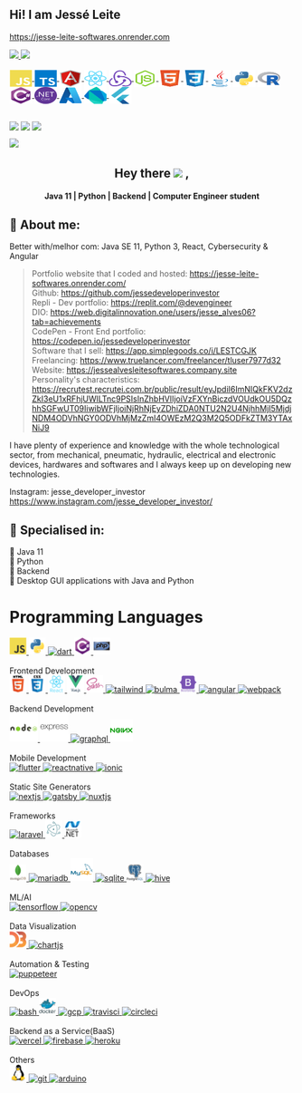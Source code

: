 ## Hi! I am Jessé Leite
https://jesse-leite-softwares.onrender.com
 <div>
  <a href="https://github.com/jessedeveloperinvestor">
  <img height="180em" src="https://github-readme-stats.vercel.app/api?username=jessedeveloperinvestor&show_icons=true&theme=dark&include_all_commits=true&count_private=true"/>
  <img height="180em" src="https://github-readme-stats.vercel.app/api/top-langs/?username=jessedeveloperinvestor&layout=compact&langs_count=7&theme=dark"/>
</div>


<div style="display: inline_block"><br>
  <img align="center" alt="Js" height="30" width="40" src="https://raw.githubusercontent.com/devicons/devicon/master/icons/javascript/javascript-plain.svg">
  <img align="center" alt="Ts" height="30" width="40" src="https://raw.githubusercontent.com/devicons/devicon/master/icons/typescript/typescript-plain.svg">
  <img align="center" alt="Angular" height="30" width="40" src="https://raw.githubusercontent.com/devicons/devicon/master/icons/angularjs/angularjs-original.svg">
  <img align="center" alt="React" height="30" width="40" src="https://raw.githubusercontent.com/devicons/devicon/master/icons/react/react-original.svg">
  <img align="center" alt="Redux" height="30" width="40" src="https://raw.githubusercontent.com/devicons/devicon/master/icons/redux/redux-original.svg">
  <img align="center" alt="Node" height="30" width="40" src="https://raw.githubusercontent.com/devicons/devicon/master/icons/nodejs/nodejs-original.svg">
  <img align="center" alt="HTML" height="30" width="40" src="https://raw.githubusercontent.com/devicons/devicon/master/icons/html5/html5-original.svg">
  <img align="center" alt="CSS" height="30" width="40" src="https://raw.githubusercontent.com/devicons/devicon/master/icons/css3/css3-original.svg">
  <img align="center" alt="Java" height="30" width="40" src="https://raw.githubusercontent.com/devicons/devicon/master/icons/java/java-original.svg">
  <img align="center" alt="Python" height="30" width="40" src="https://raw.githubusercontent.com/devicons/devicon/master/icons/python/python-original.svg">
  <img align="center" alt="R" height="30" width="40" src="https://raw.githubusercontent.com/devicons/devicon/master/icons/r/r-original.svg">
  <img align="center" alt="Csharp" height="30" width="40" src="https://raw.githubusercontent.com/devicons/devicon/master/icons/csharp/csharp-original.svg">
  <img align="center" alt="DotNet" height="30" width="40" src="https://raw.githubusercontent.com/devicons/devicon/master/icons/dotnetcore/dotnetcore-original.svg">
  <img align="center" alt="Azure" height="30" width="40" src="https://raw.githubusercontent.com/devicons/devicon/master/icons/azure/azure-original.svg">
  <img align="center" alt="Dart" height="30" width="40" src="https://raw.githubusercontent.com/devicons/devicon/master/icons/dart/dart-original.svg">
  <img align="center" alt="Flutter" height="30" width="40" src="https://raw.githubusercontent.com/devicons/devicon/master/icons/flutter/flutter-original.svg">
</div>
  
  ##
 
<div> 
  <a href="https://www.instagram.com/jesse_developer_investor/" target="_blank"><img width="30" align="center" src="https://cdn-icons-png.flaticon.com/512/1384/1384063.png"></a>
  <a href = "mailto:jessedeveloperinvestor@gmail.com"><img width="35" align="center" src="https://cdn-icons-png.flaticon.com/512/732/732200.png" target="_blank"></a>
  <a href="https://www.linkedin.com/in/jessealvesleite/" target="_blank"><img align="center" width="30" src="https://cdn-icons.flaticon.com/png/512/3536/premium/3536505.png?token=exp=1640210026~hmac=4383b68f962bda6558134b6ff7cde928"></a>
</div>

<a href="https://www.youtube.com/channel/UC8zkHKhBad-vElr7BWUvGRg" target="_blank"><img src="https://img.shields.io/badge/YouTube-FF0000?style=for-the-badge&logo=youtube&logoColor=white" target="_blank"></a>

<h2 align="center">
  Hey there <img src="https://media.giphy.com/media/hvRJCLFzcasrR4ia7z/giphy.gif" width="28"> ,
   <!-- I'm <a href="">Tony Robin</a>!  -->
</h2>

<h4 align='center'>
  Java 11 | Python | Backend | Computer Engineer student
</h4>

## 🧑 About me:

<p>
Better with/melhor com: Java SE 11, Python 3, React, Cybersecurity & Angular

>Portfolio website that I coded and hosted: https://jesse-leite-softwares.onrender.com/<br>
>Github: https://github.com/jessedeveloperinvestor<br>
>Repli - Dev portfolio: https://replit.com/@devengineer<br>
> DIO: https://web.digitalinnovation.one/users/jesse_alves06?tab=achievements<br>
>CodePen - Front End portfolio: https://codepen.io/jessedeveloperinvestor<br>
>Software that I sell: https://app.simplegoods.co/i/LESTCGJK<br>
>Freelancing: https://www.truelancer.com/freelancer/tluser7977d32<br>
>Website: https://jessealvesleitesoftwares.company.site<br>
>Personality's characteristics: https://recrutest.recrutei.com.br/public/result/eyJpdiI6ImNIQkFKV2dzZkI3eU1xRFhjUWlLTnc9PSIsInZhbHVlIjoiVzFXYnBiczdVOUdkOU5DQzhhSGFwUT09IiwibWFjIjoiNjRhNjEyZDhiZDA0NTU2N2U4NjhhMjI5MjdjNDM4ODVhNGY0ODVhMjMzZmI4OWEzM2Q3M2Q5ODFkZTM3YTAxNiJ9<br>

I have plenty of experience and knowledge with the whole technological sector, from mechanical, pneumatic, hydraulic, electrical and electronic devices, hardwares and softwares and I always keep up on developing new technologies.

Instagram: jesse_developer_investor
https://www.instagram.com/jesse_developer_investor/ <br>
</p>

<h2>🥇 Specialised in:</h2>
<p>🔸 Java 11
  <br>🔸 Python
<br>🔸 Backend
<br>🔸 Desktop GUI applications with Java and Python
<p>
<h1>Programming Languages</h1>
        <a
            href="https://developer.mozilla.org/en-US/docs/Web/JavaScript"
            target="_blank"
        >
            <img
                src="https://raw.githubusercontent.com/devicons/devicon/master/icons/javascript/javascript-original.svg"
                alt="javascript"
                height="30"
            />
        </a>
        <a href="https://www.python.org" target="_blank">
            <img
                src="https://raw.githubusercontent.com/devicons/devicon/master/icons/python/python-original.svg"
                alt="python"
                height="30"
            />
        </a>
        <a href="https://dart.dev" target="_blank">
            <img
                src="https://www.vectorlogo.zone/logos/dartlang/dartlang-icon.svg"
                alt="dart"
                height="30"
            />
        </a>
        <a href="https://www.w3schools.com/cs/" target="_blank">
            <img
                src="https://raw.githubusercontent.com/devicons/devicon/master/icons/csharp/csharp-original.svg"
                alt="csharp"
                height="30"
            />
        </a>
        <a href="https://www.php.net" target="_blank">
            <img
                src="https://raw.githubusercontent.com/devicons/devicon/master/icons/php/php-original.svg"
                alt="php"
                height="30"
            />
        </a>
        <br /><br />
        Frontend Development<br />
        <a href="https://www.w3.org/html/" target="_blank">
            <img
                src="https://raw.githubusercontent.com/devicons/devicon/master/icons/html5/html5-original-wordmark.svg"
                alt="html5"
                height="30"
            />
        </a>
        <a href="https://www.w3schools.com/css/" target="_blank">
            <img
                src="https://raw.githubusercontent.com/devicons/devicon/master/icons/css3/css3-original-wordmark.svg"
                alt="css3"
                height="30"
            />
        </a>
        <a href="https://reactjs.org/" target="_blank">
            <img
                src="https://raw.githubusercontent.com/devicons/devicon/master/icons/react/react-original-wordmark.svg"
                alt="react"
                height="30"
            />
        </a>
        <a href="https://vuejs.org/" target="_blank">
            <img
                src="https://raw.githubusercontent.com/devicons/devicon/master/icons/vuejs/vuejs-original-wordmark.svg"
                alt="vuejs"
                height="30"
            />
        </a>
        <a href="https://sass-lang.com" target="_blank">
            <img
                src="https://raw.githubusercontent.com/devicons/devicon/master/icons/sass/sass-original.svg"
                alt="sass"
                height="30"
            />
        </a>
        <a href="https://tailwindcss.com/" target="_blank">
            <img
                src="https://www.vectorlogo.zone/logos/tailwindcss/tailwindcss-icon.svg"
                alt="tailwind"
                height="30"
            />
        </a>
        <a href="https://bulma.io/" target="_blank">
            <img
                src="https://raw.githubusercontent.com/gilbarbara/logos/804dc257b59e144eaca5bc6ffd16949752c6f789/logos/bulma.svg"
                alt="bulma"
                height="30"
            />
        </a>
        <a href="https://getbootstrap.com" target="_blank">
            <img
                src="https://raw.githubusercontent.com/devicons/devicon/master/icons/bootstrap/bootstrap-plain-wordmark.svg"
                alt="bootstrap"
                height="30"
            />
        </a>
        <a href="https://angular.io" target="_blank">
            <img
                src="https://miro.medium.com/proxy/1*nWtdFBcmwNz0cRB8YidO0w.png"
                alt="angular"
                height="30"
            />
        </a>
        <a href="https://webpack.js.org" target="_blank">
            <img
                src="https://raw.githubusercontent.com/webpack/media/master/logo/logo-on-white-bg.png"
                alt="webpack"
                height="45"
            />
        </a>
        <br /><br />
        Backend Development<br />
        <a href="https://nodejs.org" target="_blank">
            <img
                src="https://raw.githubusercontent.com/devicons/devicon/master/icons/nodejs/nodejs-original-wordmark.svg"
                alt="nodejs"
                width="50"
                height="50"
            />
        </a>
        <a href="https://expressjs.com" target="_blank">
            <img
                src="https://raw.githubusercontent.com/devicons/devicon/master/icons/express/express-original-wordmark.svg"
                alt="express"
                height="50"
            />
        </a>
        <a href="https://graphql.org" target="_blank">
            <img
                src="https://www.vectorlogo.zone/logos/graphql/graphql-icon.svg"
                alt="graphql"
                height="30"
            />
        </a>
        <a href="https://www.nginx.com" target="_blank">
            <img
                src="https://raw.githubusercontent.com/devicons/devicon/master/icons/nginx/nginx-original.svg"
                alt="nginx"
                height="40"
            />
        </a>
        <br /><br />
        Mobile Development<br />
        <a href="https://flutter.dev" target="_blank">
            <img
                src="https://www.vectorlogo.zone/logos/flutterio/flutterio-icon.svg"
                alt="flutter"
                height="30"
            />
        </a>
        <a href="https://reactnative.dev/" target="_blank">
            <img
                src="https://reactnative.dev/img/header_logo.svg"
                alt="reactnative"
                height="30"
            />
        </a>
        <a href="https://ionicframework.com" target="_blank">
            <img
                src="https://upload.wikimedia.org/wikipedia/commons/d/d1/Ionic_Logo.svg"
                alt="ionic"
                width="50"
                height="30"
            />
        </a>
        <br /><br />
        Static Site Generators<br />
        <a href="https://nextjs.org/" target="_blank">
            <img
                src="https://cdn.worldvectorlogo.com/logos/nextjs-3.svg"
                alt="nextjs"
                height="30"
            />
        </a>
        <a href="https://www.gatsbyjs.com/" target="_blank">
            <img
                src="https://www.vectorlogo.zone/logos/gatsbyjs/gatsbyjs-icon.svg"
                alt="gatsby"
                height="30"
            />
        </a>
        <a href="https://nuxtjs.org/" target="_blank">
            <img
                src="https://www.vectorlogo.zone/logos/nuxtjs/nuxtjs-icon.svg"
                alt="nuxtjs"
                height="30"
            />
        </a>
        <br /><br />
        Frameworks<br />
        <a href="https://laravel.com/" target="_blank">
            <img
                src="https://seeklogo.com/images/L/laravel-framework-logo-C10176EC8C-seeklogo.com.png"
                alt="laravel"
                height="30"
            />
        </a>
        <a href="https://www.electronjs.org" target="_blank">
            <img
                src="https://raw.githubusercontent.com/devicons/devicon/master/icons/electron/electron-original.svg"
                alt="electron"
                height="30"
            />
        </a>
        <a href="https://dotnet.microsoft.com/" target="_blank">
            <img
                src="https://raw.githubusercontent.com/devicons/devicon/master/icons/dot-net/dot-net-original-wordmark.svg"
                alt="dotnet"
                height="30"
            />
        </a>
        <br /><br />
        Databases<br />
        <a href="https://www.mongodb.com/" target="_blank">
            <img
                src="https://raw.githubusercontent.com/devicons/devicon/master/icons/mongodb/mongodb-original-wordmark.svg"
                alt="mongodb"
                height="30"
            />
        </a>
        <a href="https://mariadb.org/" target="_blank">
            <img
                src="https://www.vectorlogo.zone/logos/mariadb/mariadb-icon.svg"
                alt="mariadb"
                height="30"
            />
        </a>
        <a href="https://www.mysql.com/" target="_blank">
            <img
                src="https://raw.githubusercontent.com/devicons/devicon/master/icons/mysql/mysql-original-wordmark.svg"
                alt="mysql"
                height="40"
            />
        </a>
        <a href="https://www.sqlite.org/" target="_blank">
            <img
                src="https://www.vectorlogo.zone/logos/sqlite/sqlite-icon.svg"
                alt="sqlite"
                height="30"
            />
        </a>
        <a href="https://www.postgresql.org" target="_blank">
            <img
                src="https://raw.githubusercontent.com/devicons/devicon/master/icons/postgresql/postgresql-original-wordmark.svg"
                alt="postgresql"
                height="30"
            />
        </a>
        <a href="https://hive.apache.org/" target="_blank">
            <img
                src="https://www.vectorlogo.zone/logos/apache_hive/apache_hive-icon.svg"
                alt="hive"
                height="30"
            />
        </a>
        <br /><br />
        ML/AI<br />
        <a href="https://www.tensorflow.org" target="_blank">
            <img
                src="https://www.vectorlogo.zone/logos/tensorflow/tensorflow-icon.svg"
                alt="tensorflow"
                height="30"
            />
        </a>
        <a href="https://opencv.org/" target="_blank">
            <img
                src="https://www.vectorlogo.zone/logos/opencv/opencv-icon.svg"
                alt="opencv"
                height="30"
            />
        </a>
        <br /><br />
        Data Visualization<br />
        <a href="https://d3js.org/" target="_blank">
            <img
                src="https://raw.githubusercontent.com/devicons/devicon/master/icons/d3js/d3js-original.svg"
                alt="d3js"
                height="30"
            />
        </a>
        <a href="https://www.chartjs.org" target="_blank">
            <img
                src="https://www.chartjs.org/media/logo-title.svg"
                alt="chartjs"
                height="30"
            />
        </a>
        <br /><br />
        Automation & Testing<br />
        <a href="https://github.com/puppeteer/puppeteer" target="_blank">
            <img
                src="https://www.vectorlogo.zone/logos/pptrdev/pptrdev-official.svg"
                alt="puppeteer"
                height="30"
            />
        </a>
        <br /><br />
        DevOps<br />
        <a href="https://www.gnu.org/software/bash/" target="_blank">
            <img
                src="https://www.vectorlogo.zone/logos/gnu_bash/gnu_bash-icon.svg"
                alt="bash"
                height="30"
            />
        </a>
        <a href="https://www.docker.com/" target="_blank">
            <img
                src="https://raw.githubusercontent.com/devicons/devicon/master/icons/docker/docker-original-wordmark.svg"
                alt="docker"
                height="30"
            />
        </a>
        <a href="https://cloud.google.com" target="_blank">
            <img
                src="https://www.vectorlogo.zone/logos/google_cloud/google_cloud-icon.svg"
                alt="gcp"
                height="30"
            />
        </a>
        <a href="https://travis-ci.org" target="_blank">
            <img
                src="https://www.vectorlogo.zone/logos/travis-ci/travis-ci-icon.svg"
                alt="travisci"
                height="30"
            />
        </a>
        <a href="https://circleci.com" target="_blank">
            <img
                src="https://www.vectorlogo.zone/logos/circleci/circleci-icon.svg"
                alt="circleci"
                height="30"
            />
        </a>
        <br /><br />
        Backend as a Service(BaaS)<br />
        <a href="https://vercel.com/dashboard" target="_blank">
            <img
                src="https://raw.githubusercontent.com/delianides/kap-vercel/HEAD/vercel.png"
                alt="vercel"
                height="30"
            />
        </a>
        <a href="https://firebase.google.com/" target="_blank">
            <img
                src="https://www.vectorlogo.zone/logos/firebase/firebase-icon.svg"
                alt="firebase"
                height="30"
            />
        </a>
        <a href="https://heroku.com" target="_blank">
            <img
                src="https://www.vectorlogo.zone/logos/heroku/heroku-icon.svg"
                alt="heroku"
                height="30"
            />
        </a>
        <br /><br />
        Others<br />
        <a href="https://www.linux.org/" target="_blank">
            <img
                src="https://raw.githubusercontent.com/devicons/devicon/master/icons/linux/linux-original.svg"
                alt="linux"
                height="30"
            />
        </a>
        <a href="https://git-scm.com/" target="_blank">
            <img
                src="https://www.vectorlogo.zone/logos/git-scm/git-scm-icon.svg"
                alt="git"
                height="30"
            />
        </a>
        <a href="https://www.arduino.cc/" target="_blank">
            <img
                src="https://cdn.worldvectorlogo.com/logos/arduino-1.svg"
                alt="arduino"
                height="30"
            />
        </a>
        <br /><br />
